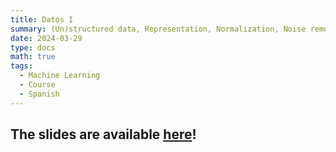 ```yaml
---
title: Datos I
summary: (Un)structured data, Representation, Normalization, Noise removal,... 
date: 2024-03-29
type: docs
math: true
tags:
  - Machine Learning
  - Course
  - Spanish
---
```


## The slides are available [here](DM_Datos.pdf)!
